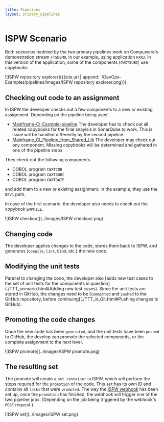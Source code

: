 ```yaml
---
title: Pipelines
layout: primary_pipelines
---
```

# <a id="ISPW Scenario"></a> ISPW Scenario
Both scenarios hadnled by the two primary pipelines work on Compuware's demonstration stream `FTSDEMO`, in our example, using application `RXN3`. In this version of the application, some of the components (`CWXTSUBC`) use copybooks.

![ISPW repository explorer]({{site.url | append: '/DevOps-Examples/pipelines/images/ISPW repository explorer.png}})

## <a id="Checking out code to an assignment"></a> Checking out code to an assignment
In ISPW the developer checks out a few components to a new or existing assignment. Depending on the pipeline being used 
- [Mainframe-CI-Example-pipeline](../Mainframe-CI-Example-pipeline.html)
The developer has to check out all related copybooks for the final anaylsis in SonarQube to work. This is issue will be handled differently by the second pipeline
- [Mainframe_CI_Pipeline_from_Shared_Lib](../Mainframe_CI_Pipeline_from_Shared_Lib.html)
The developer may check out any component. Missing copybooks will be determined and gathered in one of the pipeline steps.

They check out the following components

- COBOL program `CWXTCOB`
- COBOL program `CWXTSUBC`
- COBOL program `CWXTDATE`

and add them to a new or existing assignment. In the example, they use the `DEV1` path.

In case of the first scenario, the developer also needs to check out the copybook `EMPFILE`.

![ISPW checkout](../images/ISPW checkout.png)

## <a id="Changing code"></a> Changing code
The developer applies changes to the code, stores them back to ISPW, and generates (`compile`, `link`, `bind`, etc.) the new code.

## <a id="Modifying the unit tests"></a> Modifying the unit tests
Parallel to changing the code, the developer also [adds new test cases to the set of unit tests for the components in question](./TTT_scenario.html#Adding new test cases). Since the unit tests are stored in GitHub, the changes need to be [`committed` and `pushed` to the GitHub repository, before continuing](./TTT_in_Git.html#Pushing changes to GitHub).

## <a id="Promoting the code changes"></a> Promoting the code changes
Once the new code has been `generated`, and the unit tests have been `pushed` to GitHub, the develop can promote the selected components, or the complete assignment to the next level.

![ISPW promote](../images/ISPW promote.png)

## <a id="The resulting set"></a> The resulting set
The promote will create a `set container` in ISPW, which will perform the steps required for the `promotion` of the code. This `set` has its own ID and contains all `tasks` that were `promoted`. The way the [ISPW webhook](../tool_configuration/webhook_setup.html) has been set up, once the `promotion` has finished, the webhook will trigger one of the two pipeline jobs. (Depending on the job being triggered by the webhook's `POST` request.)

![ISPW set](../images/ISPW set.png)